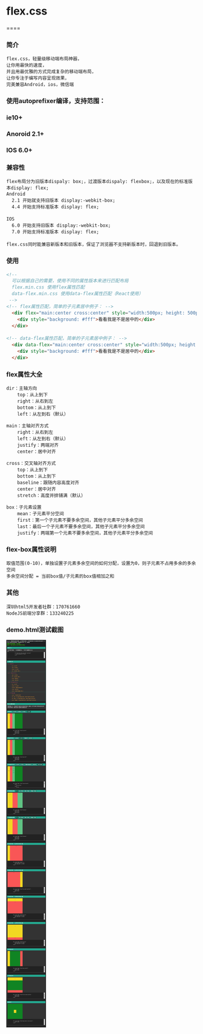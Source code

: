 # flex.css
====

### 简介
```
flex.css，轻量级移动端布局神器，
让你用最快的速度，
并且用最优雅的方式完成复杂的移动端布局，
让你专注于编写内容呈现效果，
完美兼容Android，ios，微信端
```
### 使用autoprefixer编译，支持范围：
### ie10+
### Anoroid 2.1+
### IOS 6.0+


### 兼容性
```
flex布局分为旧版本dispaly: box;，过渡版本dispaly: flexbox;，以及现在的标准版本display: flex;
Android 
  2.1 开始就支持旧版本 display:-webkit-box;
  4.4 开始支持标准版本 display: flex;
  
IOS 
  6.0 开始支持旧版本 display:-webkit-box;
  7.0 开始支持标准版本 display: flex;

flex.css同时能兼容新版本和旧版本，保证了浏览器不支持新版本时，回退到旧版本。
```  

### 使用
```html
<!--
  可以根据自己的需要，使用不同的属性版本来进行匹配布局
  flex.min.css 使用flex属性匹配
  data-flex.min.css 使用data-flex属性匹配（React使用）
 -->
<!-- flex属性匹配，简单的子元素居中例子： -->
  <div flex="main:center cross:center" style="width:500px; height: 500px; background: #108423">
    <div style="background: #fff">看看我是不是居中的</div>
  </div>
  
<!-- data-flex属性匹配，简单的子元素居中例子： -->
  <div data-flex="main:center cross:center" style="width:500px; height: 500px; background: #f1d722">
    <div style="background: #fff">看看我是不是居中的</div>
  </div>
```
### flex属性大全
```
dir：主轴方向
    top：从上到下
    right：从右到左
    bottom：从上到下
    left：从左到右（默认）
```
```
main：主轴对齐方式
    right：从右到左
    left：从左到右（默认）
    justify：两端对齐
    center：居中对齐
```
```
cross：交叉轴对齐方式
    top：从上到下
    bottom：从上到下
    baseline：跟随内容高度对齐
    center：居中对齐
    stretch：高度并排铺满（默认）
```
```
box：子元素设置
    mean：子元素平分空间
    first：第一个子元素不要多余空间，其他子元素平分多余空间
    last：最后一个子元素不要多余空间，其他子元素平分多余空间
    justify：两端第一个元素不要多余空间，其他子元素平分多余空间
```

### flex-box属性说明
```
取值范围(0-10)，单独设置子元素多余空间的如何分配，设置为0，则子元素不占用多余的多余空间 
多余空间分配 = 当前box值/子元素的box值相加之和
```
### 其他
```
深圳html5开发者社群：170761660
NodeJS前端分享群：133240225
```

### demo.html测试截图
![Alt text](shot/doc.png)
